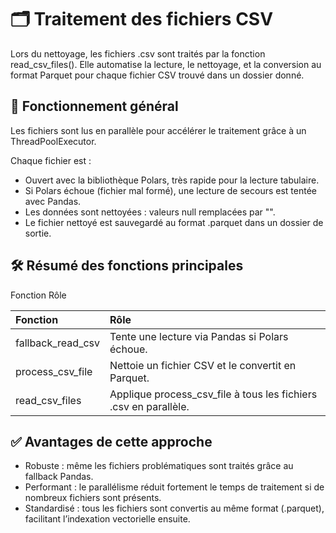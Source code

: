 # 🗂 Traitement des fichiers CSV
Lors du nettoyage, les fichiers .csv sont traités par la fonction read_csv_files(). Elle automatise la lecture, le nettoyage, et la conversion au format Parquet pour chaque fichier CSV trouvé dans un dossier donné.

## 🔧 Fonctionnement général
Les fichiers sont lus en parallèle pour accélérer le traitement grâce à un ThreadPoolExecutor.

Chaque fichier est :
* Ouvert avec la bibliothèque Polars, très rapide pour la lecture tabulaire.
* Si Polars échoue (fichier mal formé), une lecture de secours est tentée avec Pandas.
* Les données sont nettoyées : valeurs null remplacées par "".
* Le fichier nettoyé est sauvegardé au format .parquet dans un dossier de sortie.

## 🛠 Résumé des fonctions principales
Fonction	Rôle

|Fonction|Rôle|
|:--|:--|
|fallback_read_csv|Tente une lecture via Pandas si Polars échoue.|
|process_csv_file|Nettoie un fichier CSV et le convertit en Parquet.|
|read_csv_files|Applique process_csv_file à tous les fichiers .csv en parallèle.|

## ✅ Avantages de cette approche

* Robuste : même les fichiers problématiques sont traités grâce au fallback Pandas.
* Performant : le parallélisme réduit fortement le temps de traitement si de nombreux fichiers sont présents.
* Standardisé : tous les fichiers sont convertis au même format (.parquet), facilitant l’indexation vectorielle ensuite.